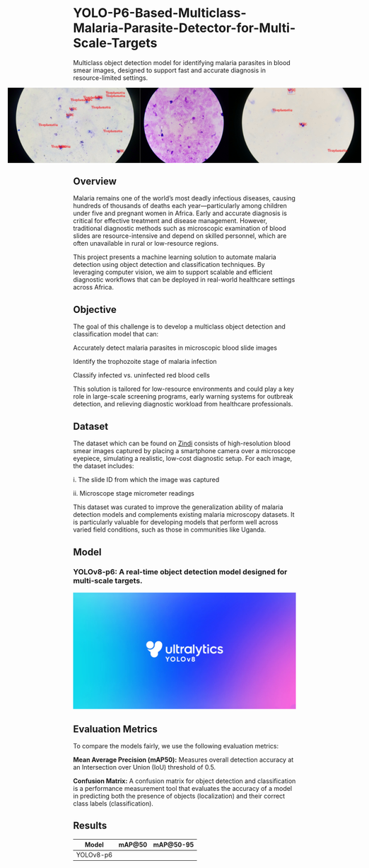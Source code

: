 # YOLO-P6-Based-Multiclass-Malaria-Parasite-Detector-for-Multi-Scale-Targets
Multiclass object detection model for identifying malaria parasites in blood smear images, designed to support fast and accurate diagnosis in resource-limited settings.


<div style="display:flex; text-align:center; justify-content:center;"> 
    <img src="assets/intro_1.png" alt="introduction_image" width="300">
    <img src="assets/intro_3.png" alt="introduction_image" width="200">
    <img src="assets/intro_2.png" alt="introduction_image" width="300">
</div>


## Overview
Malaria remains one of the world’s most deadly infectious diseases, causing hundreds of thousands of deaths each year—particularly among children under five and pregnant women in Africa. Early and accurate diagnosis is critical for effective treatment and disease management. However, traditional diagnostic methods such as microscopic examination of blood slides are resource-intensive and depend on skilled personnel, which are often unavailable in rural or low-resource regions.

This project presents a machine learning solution to automate malaria detection using object detection and classification techniques. By leveraging computer vision, we aim to support scalable and efficient diagnostic workflows that can be deployed in real-world healthcare settings across Africa.

## Objective
The goal of this challenge is to develop a multiclass object detection and classification model that can:

Accurately detect malaria parasites in microscopic blood slide images

Identify the trophozoite stage of malaria infection

Classify infected vs. uninfected red blood cells

This solution is tailored for low-resource environments and could play a key role in large-scale screening programs, early warning systems for outbreak detection, and relieving diagnostic workload from healthcare professionals.

## Dataset
The dataset which can be found on [Zindi](https://zindi.africa/competitions/ghana-crop-disease-detection-challenge/data) consists of high-resolution blood smear images captured by placing a smartphone camera over a microscope eyepiece, simulating a realistic, low-cost diagnostic setup. For each image, the dataset includes:

i. The slide ID from which the image was captured

ii. Microscope stage micrometer readings

This dataset was curated to improve the generalization ability of malaria detection models and complements existing malaria microscopy datasets. It is particularly valuable for developing models that perform well across varied field conditions, such as those in communities like Uganda.

## Model

### YOLOv8-p6: A real-time object detection model designed for multi-scale targets.

![YOLOv8](assets/YOLOv8.webp)


## Evaluation Metrics

To compare the models fairly, we use the following evaluation metrics:

__Mean Average Precision (mAP50):__ Measures overall detection accuracy at an Intersection over Union (IoU) threshold of 0.5.

__Confusion Matrix:__ A confusion matrix for object detection and classification is a performance measurement tool that evaluates the accuracy of a model in predicting both the presence of objects (localization) and their correct class labels (classification).

## Results
| Model   | mAP@50 | mAP@50-95 |
|---------|--------|----------|
| YOLOv8-p6 |   |     |
